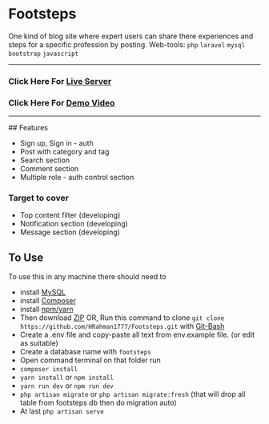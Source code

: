 # Footsteps

One kind of blog site where expert users can share there experiences and steps for a specific profession by posting.
Web-tools: `php` `laravel` `mysql` `bootstrap` `javascript`

<hr>

### Click Here For [Live Server](https://footsteps-hrahman1777.herokuapp.com)
### Click Here For [Demo Video](https://youtu.be/mWxNVXLrM28)
<hr>
## Features

-   Sign up, Sign in - auth
-   Post with category and tag
-   Search section
-   Comment section
-   Multiple role - auth control section

### Target to cover

-   Top content filter (developing)
-   Notification section (developing)
-   Message section (developing)

## To Use

To use this in any machine there should need to

-   install [MySQL](https://www.mysql.com/downloads/)
-   install [Composer](https://getcomposer.org/download/)
-   install [npm/yarn](https://docs.npmjs.com/downloading-and-installing-node-js-and-npm)
-   Then download [ZIP](https://github.com/HRahman1777/Footsteps/archive/refs/heads/main.zip)
    OR,
    Run this command to clone `git clone https://github.com/HRahman1777/Footsteps.git` with [Git-Bash](https://git-scm.com/downloads)
-   Create a .env file and copy-paste all text from env.example file. (or edit as suitable)
-   Create a database name with `footsteps`
-   Open command terminal on that folder run
-   `composer install`
-   `yarn install` or `npm install`
-   `yarn run dev` or `npm run dev`
-   `php artisan migrate` or `php artisan migrate:fresh` (that will drop all table from footsteps db then do migration auto)
-   At last `php artisan serve`
